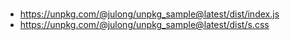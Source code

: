 #
- https://unpkg.com/@julong/unpkg_sample@latest/dist/index.js
- https://unpkg.com/@julong/unpkg_sample@latest/dist/s.css